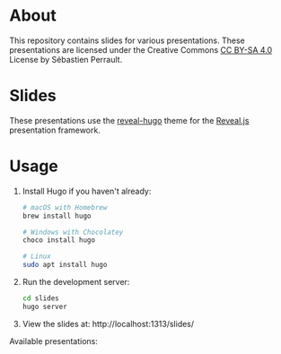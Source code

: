 # About

This repository contains slides for various presentations.
These presentations are licensed under the Creative Commons [CC BY-SA 4.0](https://creativecommons.org/licenses/by-sa/4.0/) License by Sébastien Perrault.


# Slides

These presentations use the [reveal-hugo](https://themes.gohugo.io/reveal-hugo/) theme for the [Reveal.js](https://github.com/hakimel/reveal.js/) presentation framework.


# Usage

1. Install Hugo if you haven't already:
   ```bash
   # macOS with Homebrew
   brew install hugo
   
   # Windows with Chocolatey 
   choco install hugo
   
   # Linux
   sudo apt install hugo
   ```

2. Run the development server:
   ```bash
   cd slides
   hugo server
   ```

3. View the slides at: http://localhost:1313/slides/

Available presentations:



